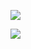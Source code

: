 ![](https://www.nta.go.jp/tmp/89eb6eac-e673-4eb3-8b90-0446e4976e7f/images/d4e52067f2a5bb17b666ae363f03d0b162c10e6a159c82bd699c5954c2188b42.jpg)

![](https://www.nta.go.jp/tmp/89eb6eac-e673-4eb3-8b90-0446e4976e7f/images/5ae29c40640c49f929504d6c78f83e601480c5306dccbbb7e6d92214d16bac2e.jpg)